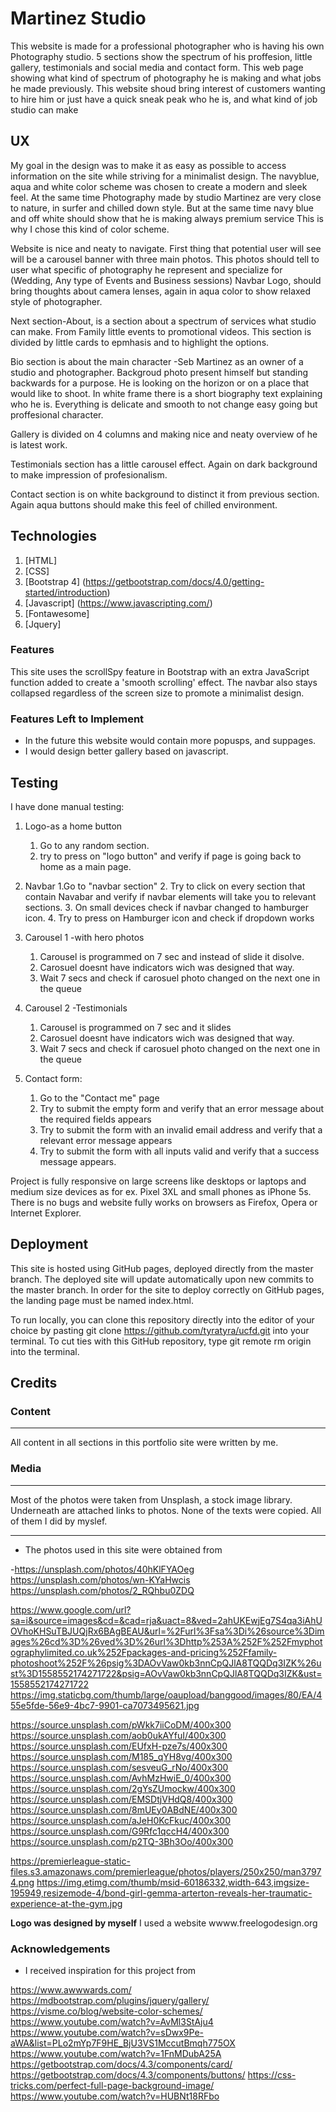 # Martinez Studio

This website is made for a  professional photographer who is having his own Photography studio.
5 sections show the spectrum of his proffesion, little gallery, testimonials and social media and contact form.
This web page showing what kind of spectrum of photography he is making and what jobs he made previously.
This website shoud bring interest of customers wanting to hire him or just have a quick sneak peak who he is, and what kind of job studio can make

## UX 

My goal in the design was to make it as easy as possible to access information on the site while striving for a minimalist design.
The navyblue, aqua and white color scheme was chosen to create a modern and sleek feel. 
At the same time Photography made by studio Martinez are very close to nature, in surfer and chilled down style.
But at the same time navy blue and off white should show that he is making always premium service
This is why I chose this kind of color scheme.
 
Website is nice and neaty to navigate. First thing that potential user will see will be a carousel banner with three main photos.
This photos should tell to user what specific of photography he represent and specialize for (Wedding, Any type of Events and Business sessions)
Navbar Logo, should bring thoughts about camera lenses, again in aqua color to show relaxed style of photographer.

Next section-About, is a section about a spectrum of services what studio can make. From Family little events to promotional videos.
This section is divided by little cards to epmhasis and to highlight the options.

Bio section is about the main character -Seb Martinez as an owner of a studio and photographer.
Backgroud photo present himself but standing backwards for a purpose. He is looking on the horizon or on a place that would like to shoot.
In white frame there is a short biography text explaining who he is. Everything is delicate and smooth to not change easy going but proffesional character.

Gallery is divided on 4 columns and making nice and neaty overview of he is latest work.

Testimonials section has a little carousel effect. Again on dark background to make impression of profesionalism.

Contact section is on white background to distinct it from previous section. 
Again aqua buttons should make this feel of chilled environment.


## Technologies

1. [HTML]
2. [CSS]
3. [Bootstrap 4] (https://getbootstrap.com/docs/4.0/getting-started/introduction)
4. [Javascript] (https://www.javascripting.com/)
5. [Fontawesome]
6. [Jquery]

 
### Features
This site uses the scrollSpy feature in Bootstrap with an extra JavaScript function added to create a 'smooth scrolling' effect. The navbar also stays collapsed regardless of the screen size to promote a minimalist design.

### Features Left to Implement
- In the future this website would contain more popusps, and suppages.
- I would design better gallery based on javascript.


## Testing
I have done manual testing:

1. Logo-as a home button
   1. Go to any random section.
   2. try to press on "logo button" and verify if page is going back to home as a main page.

2. Navbar
   1.Go to "navbar section"
   2. Try to click on every section that contain Navabar and verify if navbar elements will take you to relevant sections.
   3. On small devices check if navbar changed to hamburger icon. 
   4. Try to press on Hamburger icon and check if dropdown works

3. Carousel 1 -with hero photos
   1. Carousel is programmed on 7 sec and instead of slide it disolve.
   2. Carosuel doesnt have indicators wich was designed that way.
   3. Wait 7 secs and check if carosuel photo changed on the next one in the queue

4. Carousel 2 -Testimonials
   1. Carousel is programmed on 7 sec and it slides
   2. Carosuel doesnt have indicators wich was designed that way.
   3. Wait 7 secs and check if carosuel photo changed on the next one in the queue


5. Contact form:
    1. Go to the "Contact me" page
    2. Try to submit the empty form and verify that an error message about the required fields appears
    3. Try to submit the form with an invalid email address and verify that a relevant error message appears
    4. Try to submit the form with all inputs valid and verify that a success message appears.


Project is fully responsive on large screens like desktops or laptops and medium size devices as for ex. Pixel 3XL and small phones as iPhone 5s.
There is no bugs and website fully works on browsers as Firefox, Opera or Internet Explorer.

## Deployment

This site is hosted using GitHub pages, deployed directly from the master branch. The deployed site will update automatically upon new commits to the master branch. In order for the site to deploy correctly on GitHub pages, the landing page must be named index.html.

To run locally, you can clone this repository directly into the editor of your choice by pasting git clone https://github.com/tyratyra/ucfd.git into your terminal. To cut ties with this GitHub repository, type git remote rm origin into the terminal.

## Credits

### Content
---
All content in all sections in this portfolio site were written by me.

### Media
---

Most of the photos were taken from Unsplash, a stock image library. Underneath are attached links to photos.
None of the texts were copied. All of them I did by myslef.

---
- The photos used in this site were obtained from

-https://unsplash.com/photos/40hKlFYAOeg
https://unsplash.com/photos/wn-KYaHwcis
https://unsplash.com/photos/2_RQhbu0ZDQ

https://www.google.com/url?sa=i&source=images&cd=&cad=rja&uact=8&ved=2ahUKEwjEg7S4qa3iAhUOVhoKHSuTBJUQjRx6BAgBEAU&url=%2Furl%3Fsa%3Di%26source%3Dimages%26cd%3D%26ved%3D%26url%3Dhttp%253A%252F%252Fmyphotographylimited.co.uk%252Fpackages-and-pricing%252Ffamily-photoshoot%252F%26psig%3DAOvVaw0kb3nnCpQJlA8TQQDq3IZK%26ust%3D1558552174271722&psig=AOvVaw0kb3nnCpQJlA8TQQDq3IZK&ust=1558552174271722
https://img.staticbg.com/thumb/large/oaupload/banggood/images/80/EA/455e5fde-56e9-4bc7-9901-ca7073495621.jpg


https://source.unsplash.com/pWkk7iiCoDM/400x300
https://source.unsplash.com/aob0ukAYfuI/400x300
https://source.unsplash.com/EUfxH-pze7s/400x300
https://source.unsplash.com/M185_qYH8vg/400x300
https://source.unsplash.com/sesveuG_rNo/400x300
https://source.unsplash.com/AvhMzHwiE_0/400x300
https://source.unsplash.com/2gYsZUmockw/400x300
https://source.unsplash.com/EMSDtjVHdQ8/400x300
https://source.unsplash.com/8mUEy0ABdNE/400x300
https://source.unsplash.com/aJeH0KcFkuc/400x300
https://source.unsplash.com/G9Rfc1qccH4/400x300
https://source.unsplash.com/p2TQ-3Bh3Oo/400x300

https://premierleague-static-files.s3.amazonaws.com/premierleague/photos/players/250x250/man37974.png
https://img.etimg.com/thumb/msid-60186332,width-643,imgsize-195949,resizemode-4/bond-girl-gemma-arterton-reveals-her-traumatic-experience-at-the-gym.jpg


**Logo was designed by myself**
I used a website wwww.freelogodesign.org

### Acknowledgements

- I received inspiration for this project from

https://www.awwwards.com/
https://mdbootstrap.com/plugins/jquery/gallery/
https://visme.co/blog/website-color-schemes/
https://www.youtube.com/watch?v=AvMl3StAju4
https://www.youtube.com/watch?v=sDwx9Pe-aWA&list=PLo2mYp7F9HE_BjU3VS1MccutBmqh775OX
https://www.youtube.com/watch?v=1FnMDubA25A
https://getbootstrap.com/docs/4.3/components/card/
https://getbootstrap.com/docs/4.3/components/buttons/
https://css-tricks.com/perfect-full-page-background-image/
https://www.youtube.com/watch?v=HUBNt18RFbo


